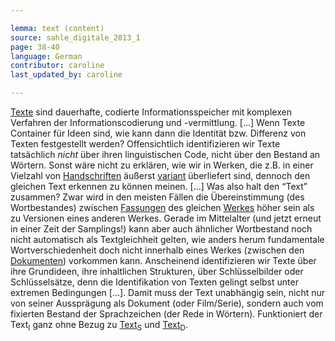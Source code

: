 ```yaml
---

lemma: text (content)
source: sahle_digitale_2013_1
page: 38-40
language: German
contributor: caroline
last_updated_by: caroline

---
```


[Texte](text.html) sind dauerhafte, codierte Informationsspeicher mit komplexen Verfahren der Informationscodierung und -vermittlung. […] Wenn Texte Container für Ideen sind, wie kann dann die Identität bzw. Differenz von Texten festgestellt werden? Offensichtlich identifizieren wir Texte tatsächlich _nicht_ über ihren linguistischen Code, nicht über den Bestand an Wörtern. Sonst wäre nicht zu erklären, wie wir in Werken, die z.B. in einer Vielzahl von [Handschriften](manuscript.html) äußerst [variant](variant.html) überliefert sind, dennoch den gleichen Text erkennen zu können meinen. […] Was also halt den “Text” zusammen? Zwar wird in den meisten Fällen die Übereinstimmung (des Wortbestandes) zwischen [Fassungen](version.html) des gleichen [Werkes](work.html) höher sein als zu Versionen eines anderen Werkes. Gerade im Mittelalter (und jetzt erneut in einer Zeit der Samplings!) kann aber auch ähnlicher Wortbestand noch nicht automatisch als Textgleichheit gelten, wie anders herum fundamentale Wortverschiedenheit doch nicht innerhalb eines Werkes (zwischen den [Dokumenten](document.html)) vorkommen kann. Anscheinend identifizieren wir Texte über ihre Grundideen, ihre inhaltlichen Strukturen, über Schlüsselbilder oder Schlüsselsätze, denn die Identifikation von Texten gelingt selbst unter extremen Bedingungen […]. Damit muss der Text unabhängig sein, nicht nur von seiner Aussprägung als Dokument (oder Film/Serie), sondern auch vom fixierten Bestand der Sprachzeichen (der Rede in Wörtern). Funktioniert der Text<sub>I</sub> ganz ohne Bezug zu [Text<sub>S</sub>](textExpression.html) und [Text<sub>D</sub>](textDocument.html).
